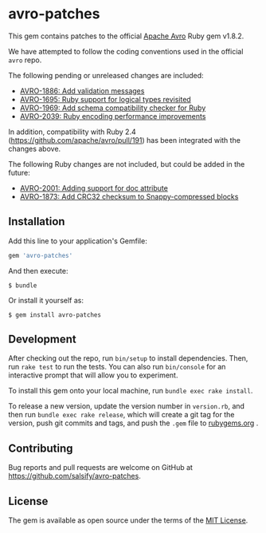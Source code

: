 # avro-patches

This gem contains patches to the official [Apache Avro](https://avro.apache.org/)
Ruby gem v1.8.2.

We have attempted to follow the coding conventions used in the official `avro`
repo.

The following pending or unreleased changes are included:
- [AVRO-1886: Add validation messages](https://github.com/apache/avro/pull/111)
- [AVRO-1695: Ruby support for logical types revisited](https://github.com/apache/avro/pull/116)
- [AVRO-1969: Add schema compatibility checker for Ruby](https://github.com/apache/avro/pull/170)
- [AVRO-2039: Ruby encoding performance improvements](https://github.com/apache/avro/pull/230)

In addition, compatibility with Ruby 2.4 (https://github.com/apache/avro/pull/191)
has been integrated with the changes above.

The following Ruby changes are not included, but could be added in the future:
- [AVRO-2001: Adding support for doc attribute](https://github.com/apache/avro/pull/197)
- [AVRO-1873: Add CRC32 checksum to Snappy-compressed blocks](https://github.com/apache/avro/pull/121)

## Installation

Add this line to your application's Gemfile:

```ruby
gem 'avro-patches'
```

And then execute:

    $ bundle

Or install it yourself as:

    $ gem install avro-patches

## Development

After checking out the repo, run `bin/setup` to install dependencies. Then,
run `rake test` to run the tests. You can also run `bin/console` for an
interactive prompt that will allow you to experiment.

To install this gem onto your local machine, run `bundle exec rake install`. 

To release a new version, update the version number in `version.rb`, and then
run `bundle exec rake release`, which will create a git tag for the version,
push git commits and tags, and push the `.gem` file to
[rubygems.org](https://rubygems.org)
.

## Contributing

Bug reports and pull requests are welcome on GitHub at
https://github.com/salsify/avro-patches.

## License

The gem is available as open source under the terms of the
[MIT License](http://opensource.org/licenses/MIT).

